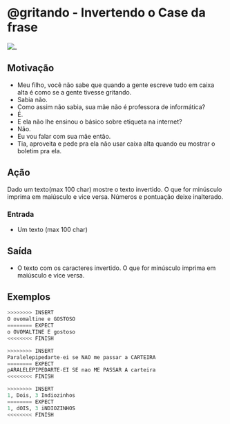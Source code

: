 # @gritando -  Invertendo o Case da frase

![_](https://raw.githubusercontent.com/qxcodefup/arcade/master/base/gritando/cover.jpg)

## Motivação

* Meu filho, você não sabe que quando a gente escreve tudo em caixa alta é como se a gente tivesse gritando.
* Sabia não.
* Como assim não sabia, sua mãe não é professora de informática?
* É.
* E ela não lhe ensinou o básico sobre etiqueta na internet?
* Não.
* Eu vou falar com sua mãe então.
* Tia, aproveita e pede pra ela não usar caixa alta quando eu mostrar o boletim pra ela.

## Ação

Dado um texto(max 100 char) mostre o texto invertido. O que for minúsculo imprima em maiúsculo e vice versa. Números e pontuação deixe inalterado.

### Entrada

* Um texto (max 100 char)

## Saída

* O texto com os caracteres invertido. O que for minúsculo imprima em maiúsculo e vice versa.

## Exemplos

``` py
>>>>>>>> INSERT
O ovomaltine e GOSTOSO
======== EXPECT
o OVOMALTINE E gostoso
<<<<<<<< FINISH
```

```py
>>>>>>>> INSERT
Paralelepipedarte-ei se NAO me passar a CARTEIRA
======== EXPECT
pARALELEPIPEDARTE-EI SE nao ME PASSAR A carteira
<<<<<<<< FINISH
```

```py
>>>>>>>> INSERT
1, Dois, 3 Indiozinhos
======== EXPECT
1, dOIS, 3 iNDIOZINHOS
<<<<<<<< FINISH
```
